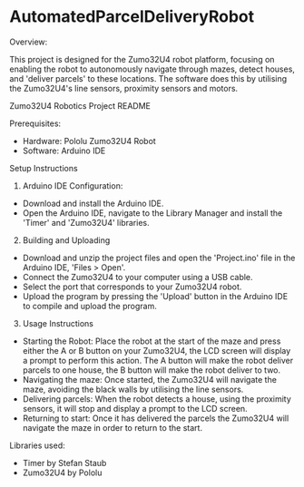 # AutomatedParcelDeliveryRobot
Overview: 

This project is designed for the Zumo32U4 robot platform, focusing on enabling the robot to autonomously navigate through mazes, detect houses, and 'deliver parcels' to these locations. The software does this by utilising the Zumo32U4's line sensors, proximity sensors and motors.

Zumo32U4 Robotics Project README

Prerequisites:

- Hardware: Pololu Zumo32U4 Robot
- Software: Arduino IDE

Setup Instructions

1. Arduino IDE Configuration:
- Download and install the Arduino IDE.
- Open the Arduino IDE, navigate to the Library Manager and install the 'Timer' and 'Zumo32U4' libraries.

2. Building and Uploading
- Download and unzip the project files and open the 'Project.ino' file in the Arduino IDE, 'Files > Open'.
- Connect the Zumo32U4 to your computer using a USB cable.
- Select the port that corresponds to your Zumo32U4 robot.
- Upload the program by pressing the 'Upload' button in the Arduino IDE to compile and upload the program.

3. Usage Instructions
- Starting the Robot: Place the robot at the start of the maze and press either the A or B button on your Zumo32U4, the LCD screen will display a prompt to perform this action. The A button will make the robot deliver parcels to one house, the B button will make the robot deliver to two.
- Navigating the maze: Once started, the Zumo32U4 will navigate the maze, avoiding the black walls by utilising the line sensors.
- Delivering parcels: When the robot detects a house, using the proximity sensors, it will stop and display a prompt to the LCD screen.
- Returning to start: Once it has delivered the parcels the Zumo32U4 will navigate the maze in order to return to the start.

Libraries used:

- Timer by Stefan Staub
- Zumo32U4 by Pololu
